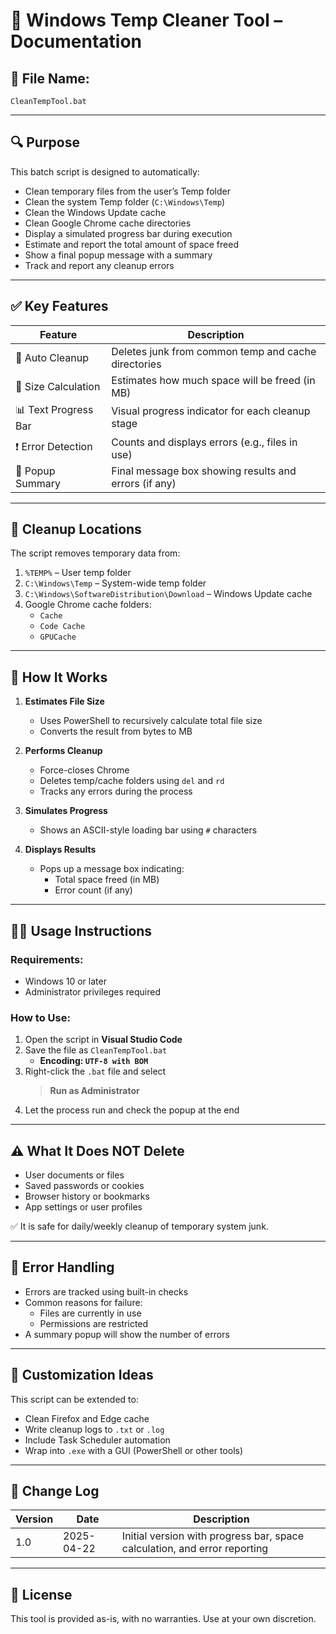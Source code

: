 # 🧹 Windows Temp Cleaner Tool – Documentation

## 📄 File Name:
`CleanTempTool.bat`

---

## 🔍 Purpose

This batch script is designed to automatically:

- Clean temporary files from the user’s Temp folder
- Clean the system Temp folder (`C:\Windows\Temp`)
- Clean the Windows Update cache
- Clean Google Chrome cache directories
- Display a simulated progress bar during execution
- Estimate and report the total amount of space freed
- Show a final popup message with a summary
- Track and report any cleanup errors

---

## ✅ Key Features

| Feature               | Description                                                |
|-----------------------|------------------------------------------------------------|
| 🔧 Auto Cleanup        | Deletes junk from common temp and cache directories        |
| 📏 Size Calculation    | Estimates how much space will be freed (in MB)             |
| 📊 Text Progress Bar   | Visual progress indicator for each cleanup stage           |
| ❗ Error Detection     | Counts and displays errors (e.g., files in use)             |
| 💬 Popup Summary       | Final message box showing results and errors (if any)      |

---

## 📁 Cleanup Locations

The script removes temporary data from:

1. `%TEMP%` – User temp folder
2. `C:\Windows\Temp` – System-wide temp folder
3. `C:\Windows\SoftwareDistribution\Download` – Windows Update cache
4. Google Chrome cache folders:
   - `Cache`
   - `Code Cache`
   - `GPUCache`

---

## 🧪 How It Works

1. **Estimates File Size**
   - Uses PowerShell to recursively calculate total file size
   - Converts the result from bytes to MB

2. **Performs Cleanup**
   - Force-closes Chrome
   - Deletes temp/cache folders using `del` and `rd`
   - Tracks any errors during the process

3. **Simulates Progress**
   - Shows an ASCII-style loading bar using `#` characters

4. **Displays Results**
   - Pops up a message box indicating:
     - Total space freed (in MB)
     - Error count (if any)

---

## 🧑‍💻 Usage Instructions

### Requirements:
- Windows 10 or later
- Administrator privileges required

### How to Use:

1. Open the script in **Visual Studio Code**
2. Save the file as `CleanTempTool.bat`
   - **Encoding: `UTF-8 with BOM`**
3. Right-click the `.bat` file and select  
   > **Run as Administrator**
4. Let the process run and check the popup at the end

---

## ⚠️ What It Does NOT Delete

- User documents or files
- Saved passwords or cookies
- Browser history or bookmarks
- App settings or user profiles

✅ It is safe for daily/weekly cleanup of temporary system junk.

---

## 💬 Error Handling

- Errors are tracked using built-in checks
- Common reasons for failure:
  - Files are currently in use
  - Permissions are restricted
- A summary popup will show the number of errors

---

## 🧰 Customization Ideas

This script can be extended to:

- Clean Firefox and Edge cache
- Write cleanup logs to `.txt` or `.log`
- Include Task Scheduler automation
- Wrap into `.exe` with a GUI (PowerShell or other tools)

---

## 📝 Change Log

| Version | Date       | Description                              |
|---------|------------|------------------------------------------|
| 1.0     | 2025-04-22 | Initial version with progress bar, space calculation, and error reporting |

---

## 📂 License

This tool is provided as-is, with no warranties. Use at your own discretion.